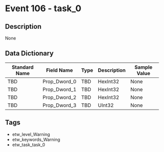 # Event 106 - task_0

## Description
None

## Data Dictionary
|Standard Name|Field Name|Type|Description|Sample Value|
|---|---|---|---|---|
|TBD|Prop_Dword_0|TBD|HexInt32|None|None|
|TBD|Prop_Dword_1|TBD|HexInt32|None|None|
|TBD|Prop_Dword_2|TBD|HexInt32|None|None|
|TBD|Prop_Dword_3|TBD|UInt32|None|None|

## Tags
* etw_level_Warning
* etw_keywords_Warning
* etw_task_task_0